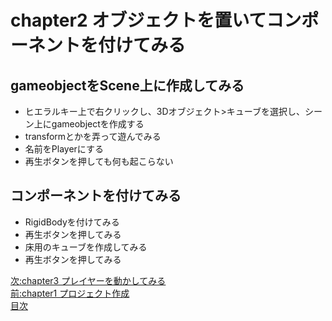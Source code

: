 # chapter2 オブジェクトを置いてコンポーネントを付けてみる
## gameobjectをScene上に作成してみる  
- ヒエラルキー上で右クリックし、3Dオブジェクト>キューブを選択し、シーン上にgameobjectを作成する
- transformとかを弄って遊んでみる
- 名前をPlayerにする
- 再生ボタンを押しても何も起こらない

##  コンポーネントを付けてみる
- RigidBodyを付けてみる
- 再生ボタンを押してみる
- 床用のキューブを作成してみる
- 再生ボタンを押してみる

[次:chapter3 プレイヤーを動かしてみる](https://github.com/Naja-Naja/Unity_Handson/blob/main/Handson/chapter3.md)  
[前:chapter1 プロジェクト作成](https://github.com/Naja-Naja/Unity_Handson/blob/main/Handson/chapter1.md)   
[目次](https://github.com/Naja-Naja/Unity_Handson)  
